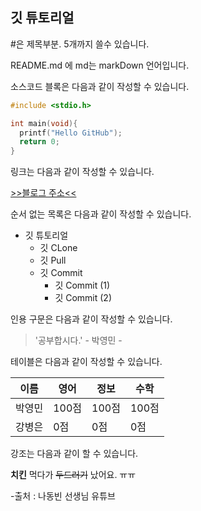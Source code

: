 ## 깃 튜토리얼
#은 제목부분. 5개까지 쓸수 있습니다.

README.md 에 md는 markDown 언어입니다.

소스코드 블록은 다음과 같이 작성할 수 있습니다.

```c
#include <stdio.h>

int main(void){
  printf("Hello GitHub");
  return 0;
}
```

링크는 다음과 같이 작성할 수 있습니다.

[>>블로그 주소<<](https://edelweiss-ever.tistory.com/category)

순서 없는 목록은 다음과 같이 작성할 수 있습니다.

* 깃 튜토리얼
  * 깃 CLone
  * 깃 Pull
  * 깃 Commit
    * 깃 Commit (1)
    * 깃 Commit (2)
    
인용 구문은 다음과 같이 작성할 수 있습니다.

> '공부합시다.'  - 박영민 -

테이블은 다음과 같이 작성할 수 있습니다.

이름|영어|정보|수학
---|---|---|---|
박영민|100점|100점|100점
강병은|0점|0점|0점

강조는 다음과 같이 할 수 있습니다.

**치킨** 먹다가 ~~두드러기~~ 났어요. ㅠㅠ


-출처 : 나동빈 선생님 유튜브
